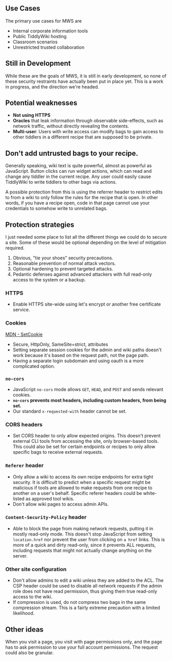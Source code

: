 ## Use Cases

The primary use cases for MWS are 

- Internal corporate information tools
- Public TiddlyWiki hosting
- Classroom scenarios
- Unrestricted trusted collaboration

## Still in Development

While these are the goals of MWS, it is still in early development, so none of these security restraints have actually been put in place yet. This is a work in progress, and the direction we're headed. 

## Potential weaknesses

- **Not using HTTPS**
- **Oracles** that leak information through observable side-effects, such as network traffic, without directly revealing the contents. 
- **Multi-user**: Users with write access can modify bags to gain access to other tiddlers in a different recipe that are supposed to be private. 

## Don't add untrusted bags to your recipe. 

Generally speaking, wiki text is quite powerful, almost as powerful as JavaScript. Button clicks can run widget actions, which can read and change any tiddler in the current recipe. Any user could easily cause TiddlyWiki to write tiddlers to other bags via actions. 

A possible protection from this is using the referrer header to restrict edits to from a wiki to only follow the rules for the recipe that is open. In other words, if you have a recipe open, code in that page cannot use your credentials to somehow write to unrelated bags. 

## Protection strategies

I just needed some place to list all the different things we could do to secure a site. Some of these would be optional depending on the level of mitigation required. 

1. Obvious, "tie your shoes" security precautions.
2. Reasonable prevention of normal attack vectors.
3. Optional hardening to prevent targeted attacks.
4. Pedantic defenses against advanced attackers with full read-only access to the system or a backup.

### HTTPS

- Enable HTTPS site-wide using let's encrypt or another free certificate service.

### Cookies

[MDN - SetCookie](https://developer.mozilla.org/en-US/docs/Web/HTTP/Reference/Headers/Set-Cookie)

- Secure, HttpOnly, SameSite=strict, attributes
- Setting separate session cookies for the admin and wiki paths doesn't work because it's based on the request path, not the page path.
- Having a separate login subdomain and using oauth is a more complicated option.

### `no-cors`

- JavaScript `no-cors` mode allows `GET`, `HEAD`, and `POST` and sends relevant cookies. 
- **`no-cors` prevents most headers, including custom headers, from being set.**
- Our standard `x-requested-with` header cannot be set.

### CORS headers

- Set CORS header to only allow expected origins. This doesn't prevent external CLI tools from accessing the site, only browser-based tools. This could also be set for certain endpoints or recipes to only allow specific bags to receive external requests. 

### `Referer` header

- Only allow a wiki to access its own recipe endpoints for extra tight security. It is difficult to predict when a specific request might be malicious if tools are allowed to make requests from one recipe to another on a user's behalf. Specific referer headers could be white-listed as approved tool wikis. 
- Don't allow wiki pages to access admin APIs.

### `Content-Security-Policy` header

- Able to block the page from making network requests, putting it in mostly read-only mode. This doesn't stop JavaScript from setting `location.href` nor prevent the user from clicking on `a href` links. This is more of a quick and dirty read-only, since it prevents ALL requests, including requests that might not actually change anything on the server. 

### Other site configuration

- Don't allow admins to edit a wiki unless they are added to the ACL. The CSP header could be used to disable all network requests if the admin role does not have read permission, thus giving them true read-only access to the wiki. 
- If compression is used, do not compress two bags in the same compression stream. This is a fairly extreme precaution with a limited likelihood. 

## Other ideas

When you visit a page, you visit with page permissions only, and the page has to ask permission to use your full account permissions. The request could also be granular. 


